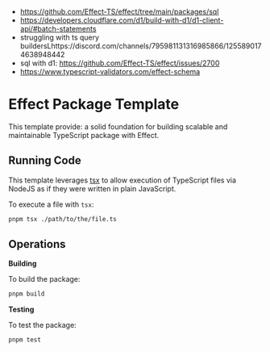 
- https://github.com/Effect-TS/effect/tree/main/packages/sql
- https://developers.cloudflare.com/d1/build-with-d1/d1-client-api/#batch-statements
- struggling with ts query buildersLhttps://discord.com/channels/795981131316985866/1255890174638948442
- sql with d1: https://github.com/Effect-TS/effect/issues/2700
- https://www.typescript-validators.com/effect-schema

# Effect Package Template

This template provide: a solid foundation for building scalable and maintainable TypeScript package with Effect. 

## Running Code

This template leverages [tsx](https://tsx.is) to allow execution of TypeScript files via NodeJS as if they were written in plain JavaScript.

To execute a file with `tsx`:

```sh
pnpm tsx ./path/to/the/file.ts
```

## Operations

**Building**

To build the package:

```sh
pnpm build
```

**Testing**

To test the package:

```sh
pnpm test
```
